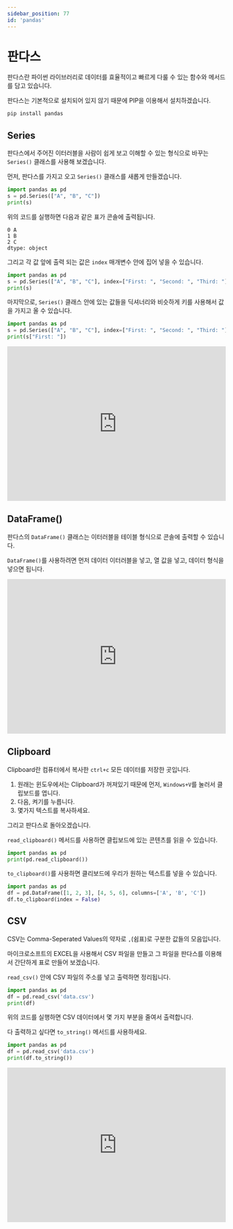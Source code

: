 ```yaml
---
sidebar_position: 77
id: 'pandas'
---
```


# 판다스

판다스란 파이썬 라이브러리로 데이터를 효율적이고 빠르게 다룰 수 있는 함수와 메서드를 담고 있습니다.

판다스는 기본적으로 설치되어 있지 않기 때문에 PIP을 이용해서 설치하겠습니다.

```sh
pip install pandas
```

## Series

판다스에서 주어진 이터러블을 사람이 쉽게 보고 이해할 수 있는 형식으로 바꾸는 `Series()` 클래스를 사용해 보겠습니다.

먼저, 판다스를 가지고 오고 `Series()` 클래스를 새롭게 만들겠습니다.

```py
import pandas as pd
s = pd.Series(["A", "B", "C"])
print(s)
```

위의 코드를 실행하면 다음과 같은 표가 콘솔에 출력됩니다.

```
0 A
1 B
2 C
dtype: object
```

그리고 각 값 앞에 출력 되는 값은 `index` 매개변수 안에 집어 넣을 수 있습니다.

```py
import pandas as pd
s = pd.Series(["A", "B", "C"], index=["First: ", "Second: ", "Third: "])
print(s)
```

마지막으로, `Series()` 클래스 안에 있는 값들을 딕셔너리와 비슷하게 키를 사용해서 값을 가지고 올 수 있습니다.

```py
import pandas as pd
s = pd.Series(["A", "B", "C"], index=["First: ", "Second: ", "Third: "])
print(s["First: "])
```

<iframe src="https://trinket.io/embed/python3/ad2ac39772" width="100%" height="356" frameborder="0" marginwidth="0" marginheight="0" allowfullscreen></iframe>

## DataFrame()

판다스의 `DataFrame()` 클래스는 이터러블을 테이블 형식으로 콘솔에 출력할 수 있습니다.

`DataFrame()`를 사용하려면 먼저 데이터 이터러블을 넣고, 열 값을 넣고, 데이터 형식을 넣으면 됩니다.

<iframe src="https://trinket.io/embed/python3/f3002f6946" width="100%" height="356" frameborder="0" marginwidth="0" marginheight="0" allowfullscreen></iframe>

## Clipboard

Clipboard란 컴퓨터에서 복사한 `ctrl+c` 모든 데이터를 저장한 곳입니다.

1. 원래는 윈도우에서는 Clipboard가 꺼져있기 때문에 먼저, `Windows+V`를 눌러서 클립보드를 엽니다.
2. 다음, 켜기를 누릅니다.
3. 몇가지 텍스트를 복사하세요.

그리고 판다스로 돌아오겠습니다.

`read_clipboard()` 메서드를 사용하면 클립보드에 있는 콘텐츠를 읽을 수 있습니다.

```py
import pandas as pd
print(pd.read_clipboard())
```

`to_clipboard()`를 사용하면 클리보드에 우리가 원하는 텍스트를 넣을 수 있습니다.

```py
import pandas as pd
df = pd.DataFrame([1, 2, 3], [4, 5, 6], columns=['A', 'B', 'C'])
df.to_clipboard(index = False)
```

## CSV
CSV는 Comma-Seperated Values의 약자로 `,`(쉼표)로 구분한 값들의 모음입니다.

마이크로소프트의 EXCEL을 사용해서 CSV 파일을 만들고 그 파일을 판다스를 이용해서 간단하게 표로 만들어 보겠습니다.

`read_csv()` 안에 CSV 파일의 주소를 넣고 출력하면 정리됩니다.

```py
import pandas as pd
df = pd.read_csv('data.csv')
print(df)
```

위의 코드를 실행하면 CSV 데이터에서 몇 가지 부분을 줄여서 출력합니다.

다 출력하고 싶다면 `to_string()` 메서드를 사용하세요.

```py
import pandas as pd
df = pd.read_csv('data.csv')
print(df.to_string())
```

<iframe src="https://trinket.io/embed/python3/9b4294ecdb" width="100%" height="356" frameborder="0" marginwidth="0" marginheight="0" allowfullscreen></iframe>
